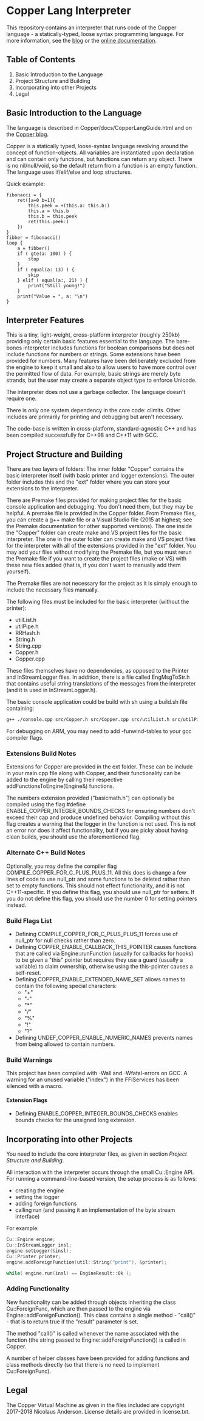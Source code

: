 # Copper Lang Interpreter
This repository contains an interpreter that runs code of the Copper language - a statically-typed, loose syntax programming language. For more information, see the [blog](https://copperlang.wordpress.com) or the [online documentation](https://chronologicaldot.github.io/CopperLang/).

## Table of Contents
1. Basic Introduction to the Language
2. Project Structure and Building
3. Incorporating into other Projects
4. Legal

## Basic Introduction to the Language

The language is described in Copper/docs/CopperLangGuide.html and on the [Copper blog](http://copperlang.wordpress.com).

Copper is a statically typed, loose-syntax language revolving around the concept of function-objects. All variables are instantiated upon declaration and can contain only functions, but functions can return any object. There is no nil/null/void, so the default return from a function is an empty function. The language uses if/elif/else and loop structures.

Quick example:
```Copper
fibonacci = {
	ret([a=0 b=1]{
		this.peek = +(this.a: this.b:)
		this.a = this.b
		this.b = this.peek
		ret(this.peek:)
	})
}
fibber = fibonacci()
loop {
	a = fibber()
	if ( gte(a: 100) ) {
		stop
	}
	if ( equal(a: 13) ) {
		skip
	} elif ( equal(a:, 21) ) {
		print("Still young!")
	}
	print("Value = ", a: "\n")
}
```


## Interpreter Features

This is a tiny, light-weight, cross-platform interpreter (roughly 250kb) providing only certain basic features essential to the language. The bare-bones interpreter includes functions for boolean comparisons but does not include functions for numbers or strings. Some extensions have been provided for numbers. Many features have been deliberately excluded from the engine to keep it small and also to allow users to have more control over the permitted flow of data. For example, basic strings are merely byte strands, but the user may create a separate object type to enforce Unicode.

The interpreter does not use a garbage collector. The language doesn't require one.

There is only one system dependency in the core code: climits. Other includes are primarily for printing and debugging but aren't necessary.

The code-base is written in cross-platform, standard-agnostic C++ and has been compiled successfully for C++98 and C++11 with GCC.


## Project Structure and Building

There are two layers of folders: The inner folder "Copper" contains the basic interpreter itself (with basic printer and logger extensions). The outer folder includes this and the "ext" folder where you can store your extensions to the interpreter.

There are Premake files provided for making project files for the basic console application and debugging. You don't need them, but they may be helpful. A premake file is provided in the Copper folder. From Premake files, you can create a g++ make file or a Visual Studio file (2015 at highest; see the Premake documentation for other supported versions). The one inside the "Copper" folder can create make and VS project files for the basic interpreter. The one in the outer folder can create make and VS project files for the interpreter with all of the extensions provided in the "ext" folder. You may add your files without modifying the Premake file, but you must rerun the Premake file if you want to create the project files (make or VS) with these new files added (that is, if you don't want to manually add them yourself).

The Premake files are not necessary for the project as it is simply enough to include the necessary files manually.

The following files must be included for the basic interpreter (without the printer):

* utilList.h
* utilPipe.h
* RRHash.h
* String.h
* String.cpp
* Copper.h
* Copper.cpp

These files themselves have no dependencies, as opposed to the Printer and InStreamLogger files.
In addition, there is a file called EngMsgToStr.h that contains useful string translations of the messages from the interpreter (and it is used in InStreamLogger.h).

The basic console application could be build with sh using a build.sh file containing:
```bash
g++ ./console.cpp src/Copper.h src/Copper.cpp src/utilList.h src/utilPipe.h src/Strings.h src/RRHash.h src/Strings.cpp stdlib/Printer.h stdlib/InStreamLogger.h -Wall -Wfatal-errors -O3 -o bin/Copper.exe
```

For debugging on ARM, you may need to add -funwind-tables to your gcc compiler flags.


### Extensions Build Notes

Extensions for Copper are provided in the ext folder. These can be include in your main.cpp file along with Copper, and their functionality can be added to the engine by calling their respective addFunctionsToEngine(Engine&) functions.

The numbers extension provided ("basicmath.h") can optionally be compiled using the flag #define ENABLE_COPPER_INTEGER_BOUNDS_CHECKS for ensuring numbers don't exceed their cap and produce undefined behavior. Compiling without this flag creates a warning that the logger in the function is not used. This is not an error nor does it affect functionality, but if you are picky about having clean builds, you should use the aforementioned flag.


### Alternate C++ Build Notes

Optionally, you may define the compiler flag COMPILE_COPPER_FOR_C_PLUS_PLUS_11. All this does is change a few lines of code to use null_ptr and some functions to be deleted rather than set to empty functions. This should not effect functionality, and it is not C++11-specific. If you define this flag, you should use null_ptr for setters. If you do not define this flag, you should use the number 0 for setting pointers instead.


### Build Flags List

* Defining COMPILE_COPPER_FOR_C_PLUS_PLUS_11 forces use of null_ptr for null checks rather than zero.
* Defining COPPER_ENABLE_CALLBACK_THIS_POINTER causes functions that are called via Engine::runFunction (usually for callbacks for hooks) to be given a "this" pointer but requires they use a guard (usually a variable) to claim ownership, otherwise using the this-pointer causes a self-reset.
* Defining COPPER_ENABLE_EXTENDED_NAME_SET allows names to contain the following special characters:
	* "+"
	* "-"
	* "*"
	* "/"
	* "%"
	* "!"
	* "?"
* Defining UNDEF_COPPER_ENABLE_NUMERIC_NAMES prevents names from being allowed to contain numbers.


### Build Warnings

This project has been compiled with -Wall and -Wfatal-errors on GCC.
A warning for an unused variable ("index") in the FFIServices has been silenced with a macro.


#### Extension Flags

* Defining ENABLE_COPPER_INTEGER_BOUNDS_CHECKS enables bounds checks for the unsigned long extension.


## Incorporating into other Projects

You need to include the core interpreter files, as given in section <i>Project Structure and Building</i>.

All interaction with the interpreter occurs through the small Cu::Engine API.
For running a command-line-based version, the setup process is as follows:
* creating the engine
* setting the logger
* adding foreign functions
* calling run (and passing it an implementation of the byte stream interface)

For example:
```C++
Cu::Engine engine;
Cu::InStreamLogger insl;
engine.setLogger(&insl);
Cu::Printer printer;
engine.addForeignFunction(util::String("print"), &printer);

while( engine.run(insl) == EngineResult::Ok );
```

### Adding Functionality

New functionality can be added through objects inheriting the class Cu::ForeignFunc, which are then passed to the engine via Engine::addForeignFunction(). This class contains a single method - "call()" - that is to return true if the "result" parameter is set.

The method "call()" is called whenever the name associated with the function (the string passed to Engine::addForeignFunction()) is called in Copper.

A number of helper classes have been provided for adding functions and class methods directly (so that there is no need to implement Cu::ForeignFunc).


## Legal

The Copper Virtual Machine as given in the files included are copyright 2017-2018 Nicolaus Anderson.
License details are provided in license.txt.
